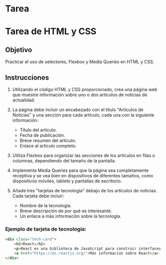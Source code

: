 # Tarea

# Tarea de HTML y CSS

## Objetivo
Practicar el uso de selectores, Flexbox y Media Queries en HTML y CSS.

## Instrucciones

1. Utilizando el código HTML y CSS proporcionado, crea una página web que muestre información sobre uno o dos artículos de noticias de actualidad.

2. La página debe incluir un encabezado con el título "Artículos de Noticias" y una sección para cada artículo, cada una con la siguiente información:
   - Título del artículo.
   - Fecha de publicación.
   - Breve resumen del artículo.
   - Enlace al artículo completo.

3. Utiliza Flexbox para organizar las secciones de los artículos en filas o columnas, dependiendo del tamaño de la pantalla.

4. Implementa Media Queries para que la página sea completamente receptiva y se vea bien en dispositivos de diferentes tamaños, como dispositivos móviles, tablets y pantallas de escritorio.

5. Añade tres "tarjetas de tecnología" debajo de los artículos de noticias. Cada tarjeta debe incluir:
   - Nombre de la tecnología.
   - Breve descripción de por qué es interesante.
   - Un enlace a más información sobre la tecnología.

### Ejemplo de tarjeta de tecnología:
```html
<div class="tech-card">
    <h2>React</h2>
    <p>React es una biblioteca de JavaScript para construir interfaces de usuario, desarrollada por Facebook. Es popular por su enfoque en la creación de componentes reutilizables y su eficiente renderizado virtual.</p>
    <a href="https://es.reactjs.org/">Más información sobre React</a>
</div>

